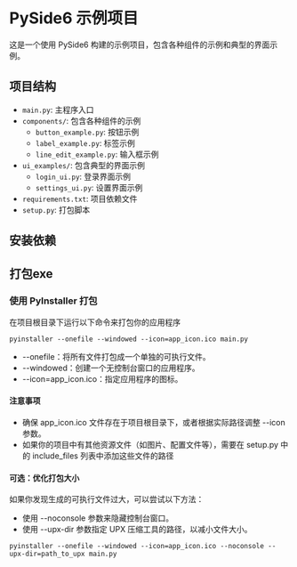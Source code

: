 # PySide6 示例项目

这是一个使用 PySide6 构建的示例项目，包含各种组件的示例和典型的界面示例。

## 项目结构

- `main.py`: 主程序入口
- `components/`: 包含各种组件的示例
  - `button_example.py`: 按钮示例
  - `label_example.py`: 标签示例
  - `line_edit_example.py`: 输入框示例
- `ui_examples/`: 包含典型的界面示例
  - `login_ui.py`: 登录界面示例
  - `settings_ui.py`: 设置界面示例
- `requirements.txt`: 项目依赖文件
- `setup.py`: 打包脚本

## 安装依赖

## 打包exe
### 使用 PyInstaller 打包
在项目根目录下运行以下命令来打包你的应用程序
```commandline
pyinstaller --onefile --windowed --icon=app_icon.ico main.py
```
- --onefile：将所有文件打包成一个单独的可执行文件。
- --windowed：创建一个无控制台窗口的应用程序。
- --icon=app_icon.ico：指定应用程序的图标。

#### 注意事项
- 确保 app_icon.ico 文件存在于项目根目录下，或者根据实际路径调整 --icon 参数。
- 如果你的项目中有其他资源文件（如图片、配置文件等），需要在 setup.py 中的 include_files 列表中添加这些文件的路径

#### 可选：优化打包大小
如果你发现生成的可执行文件过大，可以尝试以下方法：
- 使用 --noconsole 参数来隐藏控制台窗口。
- 使用 --upx-dir 参数指定 UPX 压缩工具的路径，以减小文件大小。
```commandline
pyinstaller --onefile --windowed --icon=app_icon.ico --noconsole --upx-dir=path_to_upx main.py
```